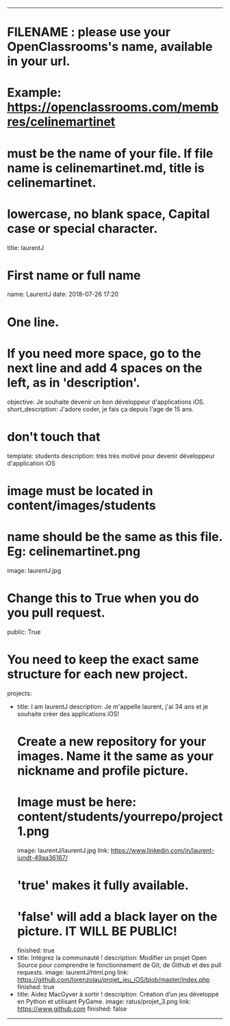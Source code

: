 ---

# FILENAME : please use your OpenClassrooms's name, available in your url.
# Example: https://openclassrooms.com/membres/celinemartinet
# must be the name of your file. If file name is celinemartinet.md, title is celinemartinet.
# lowercase, no blank space, Capital case or special character.
title: laurentJ

# First name or full name
name: LaurentJ
date: 2018-07-26 17:20

# One line.
# If you need more space, go to the next line and add 4 spaces on the left, as in 'description'.
objective: Je souhaite devenir un bon développeur d'applications iOS.
short_description: J'adore coder, je fais ça depuis l'age de 15 ans.

# don't touch that
template: students
description:
    très très motivé pour devenir développeur d'application iOS

# image must be located in content/images/students
# name should be the same as this file. Eg: celinemartinet.png
image: laurentJ.jpg

# Change this to True when you do you pull request.
public: True

# You need to keep the exact same structure for each new project.
projects:
  - title: I am laurentJ
    description: Je m'appelle laurent, j'ai 34 ans et je souhaite créer des applications iOS!
    # Create a new repository for your images. Name it the same as your nickname and profile picture.
    # Image must be here: content/students/yourrepo/project1.png
    image: laurentJ/laurentJ.jpg
    link: https://www.linkedin.com/in/laurent-jundt-49aa36167/
    # 'true' makes it fully available.
    # 'false' will add a black layer on the picture. IT WILL BE PUBLIC!
    finished: true
  - title: Intégrez la communauté !
    description: Modifier un projet Open Source pour comprendre le fonctionnement de Git, de Github et des pull requests. 
    image: laurentJ/html.png
    link: https://github.com/lorenzolau/projet_jeu_iOS/blob/master/index.php
    finished: true
  - title: Aidez MacGyver à sortir !
    description: Création d’un jeu développé en Python et utilisant PyGame.
    image: ratus/projet_3.png
    link: https://www.github.com
    finished: false
---